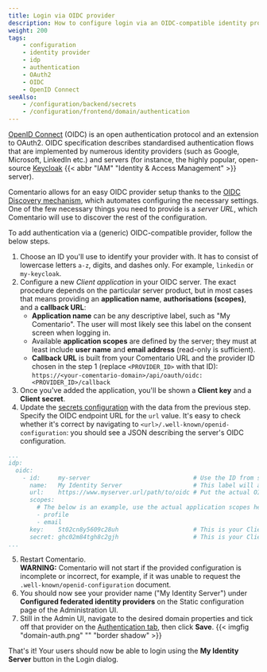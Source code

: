 ```yaml
---
title: Login via OIDC provider
description: How to configure login via an OIDC-compatible identity provider
weight: 200
tags:
    - configuration
    - identity provider
    - idp
    - authentication
    - OAuth2
    - OIDC
    - OpenID Connect
seeAlso:
    - /configuration/backend/secrets
    - /configuration/frontend/domain/authentication
---
```


[OpenID Connect](https://openid.net/developers/how-connect-works/) (OIDC) is an open authentication protocol and an extension to OAuth2. OIDC specification describes standardised authentication flows that are implemented by numerous identity providers (such as Google, Microsoft, LinkedIn etc.) and servers (for instance, the highly popular, open-source [Keycloak](https://www.keycloak.org/docs/latest/securing_apps/index.html#_oidc)
{{< abbr "IAM" "Identity & Access Management" >}} server).

<!--more-->

Comentario allows for an easy OIDC provider setup thanks to the [OIDC Discovery mechanism](https://openid.net/specs/openid-connect-discovery-1_0.html), which automates configuring the necessary settings. One of the few necessary things you need to provide is a *server URL*, which Comentario will use to discover the rest of the configuration.

To add authentication via a (generic) OIDC-compatible provider, follow the below steps.

1. Choose an ID you'll use to identify your provider with. It has to consist of lowercase letters `a-z`, digits, and dashes only. For example, `linkedin` or `my-keycloak`.
2. Configure a new *Client application* in your OIDC server. The exact procedure depends on the particular server product, but in most cases that means providing an **application name**, **authorisations (scopes)**, and a **callback URL**:
    * **Application name** can be any descriptive label, such as "My Comentario". The user will most likely see this label on the consent screen when logging in.
    * Available **application scopes** are defined by the server; they must at least include **user name** and **email address** (read-only is sufficient).
    * **Callback URL** is built from your Comentario URL and the provider ID chosen in the step 1 (replace `<PROVIDER_ID>` with that ID): `https://<your-comentario-domain>/api/oauth/oidc:<PROVIDER_ID>/callback`
3. Once you've added the application, you'll be shown a **Client key** and a **Client secret**.
4. Update the [secrets configuration](/configuration/backend/secrets) with the data from the previous step.\
   Specify the OIDC endpoint URL for the `url` value. It's easy to check whether it's correct by navigating to `<url>/.well-known/openid-configuration`: you should see a JSON describing the server's OIDC configuration.
```yaml
...
idp:
  oidc:
    - id:     my-server                             # Use the ID from step 1
      name:   My Identity Server                    # This label will appear in Comentario login dialog
      url:    https://www.myserver.url/path/to/oidc # Put the actual OIDC URL here
      scopes:
        # The below is an example, use the actual application scopes here
        - profile
        - email
      key:    5t02cn8y5609c28uh                     # This is your Client key
      secret: ghc02m84tgh8c2gjh                     # This is your Client secret
...
```
5. Restart Comentario.\
   **WARNING:** Comentario will not start if the provided configuration is incomplete or incorrect, for example, if it was unable to request the `.well-known/openid-configuration` document.
6. You should now see your provider name ("My Identity Server") under **Configured federated identity providers** on the Static configuration page of the Administration UI.
11. Still in the Admin UI, navigate to the desired domain properties and tick off that provider on the [Authentication tab](/configuration/frontend/domain/authentication), then click **Save**.
    {{< imgfig "domain-auth.png" "" "border shadow" >}}

That's it! Your users should now be able to login using the **My Identity Server** button in the Login dialog.
